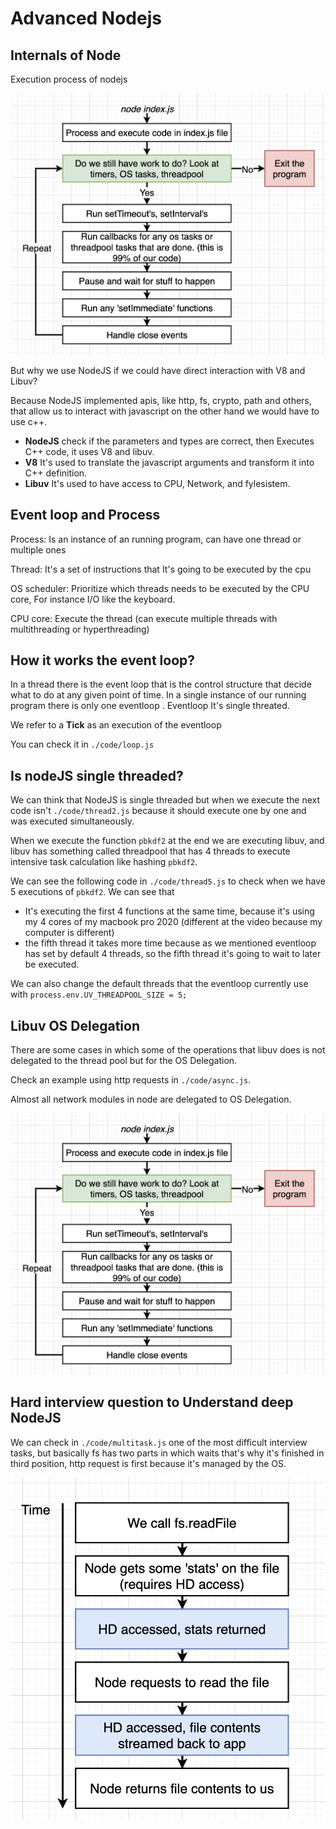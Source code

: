 # Advanced Nodejs
## Internals of Node

Execution process of nodejs

![Internal modules Nodejs](./images/eventloopprocess.png)

But why we use NodeJS if we could have direct interaction with V8 and Libuv?

Because NodeJS implemented apis, like http, fs, crypto, path and others, that allow us to interact with  javascript on the other hand we would have to use c++.

- **NodeJS** check if the parameters and types are correct, then Executes C++ code, it uses V8 and libuv.
- **V8** It's used to translate the javascript arguments and transform it into C++ definition.
- **Libuv** It's used to have access to CPU, Network, and fylesistem.


## Event loop and Process

Process: Is an instance of an running program, can have one thread or multiple ones

Thread: It's a set of instructions that It's going to be executed by the cpu

OS scheduler: Prioritize which threads needs to be executed by the CPU core, For instance I/O like the keyboard.

CPU core: Execute the thread (can execute multiple threads with multithreading or hyperthreading)

## How it works the event loop?

In a thread there is the event loop that is the control structure that decide what to do at any given point of time. In a single instance of our running program there is only one eventloop .
Eventloop It's single threated.

We refer to a **Tick** as an execution of the eventloop

You can check it in `./code/loop.js`

## Is nodeJS single threaded?

We can think that NodeJS is single threaded but when we execute the next code isn't `./code/thread2.js` because it should execute one by one and was executed simultaneously.

When we execute the function `pbkdf2` at the end we are executing libuv, and libuv has something called threadpool that has 4 threads to execute intensive task calculation like hashing `pbkdf2`.

We can see the following code in `./code/thread5.js` to check when we have 5 executions of `pbkdf2`.
We can see that 

- It's executing the first 4 functions at the same time, because it's using my 4 cores of my macbook pro 2020 (different at the video because my computer is different)
- the fifth thread it takes more time because as we mentioned eventloop has set by default 4 threads, so the fifth thread it's going to wait to later be executed.

We can also change the default threads that the eventloop currently use with `process.env.UV_THREADPOOL_SIZE = 5;`

## Libuv OS Delegation

There are some cases in which some of the operations that libuv does is not delegated to the thread pool but for the OS Delegation.

Check an example using http requests in `./code/async.js`.

Almost all network modules in node are delegated to OS Delegation.

![Eventloop Process](./images/eventloopprocess.png)

## Hard interview question to Understand deep NodeJS

We can check in `./code/multitask.js` one of the most difficult interview tasks, but basically fs has two parts in which waits that's why it's finished in third position, http request is first because it's managed by the OS.

![Diagram FS Process](./images/fsprocess.png)